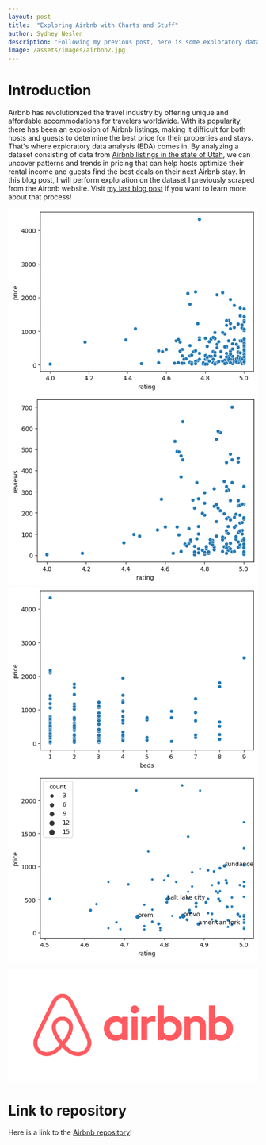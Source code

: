 ```yaml
---
layout: post
title:  "Exploring Airbnb with Charts and Stuff"
author: Sydney Neslen
description: "Following my previous post, here is some exploratory data analysis on what a promising Airbnb property consists of."
image: /assets/images/airbnb2.jpg
---
```

# Introduction
Airbnb has revolutionized the travel industry by offering unique and affordable accommodations for travelers worldwide. With its popularity, there has been an explosion of Airbnb listings, making it difficult for both hosts and guests to determine the best price for their properties and stays. That's where exploratory data analysis (EDA) comes in. By analyzing a dataset consisting of data from [Airbnb listings in the state of Utah](https://www.airbnb.com/s/Utah--United-States/), we can uncover patterns and trends in pricing that can help hosts optimize their rental income and guests find the best deals on their next Airbnb stay. In this blog post, I will perform exploration on the dataset I previously scraped from the Airbnb website. Visit [my last blog post](https://sneslen.github.io/my386blog/2023/03/15/blog-three-a-repo.html) if you want to learn more about that process!

![1](/assets/images/price_rating.png)
![2](/assets/images/rating_reviews.png)
![3](/assets/images/beds_price.png)
![4](/assets/images/price_rating_count.png)

![5](/assets/images/airbnb.jpg)

# Link to repository
Here is a link to the [Airbnb repository](sneslen.github.io/airbnb/)!